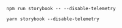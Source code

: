 ```shell renderer="common" language="js" packageManager="npm"
npm run storybook -- --disable-telemetry
```

```shell renderer="common" language="js" packageManager="yarn"
yarn storybook --disable-telemetry
```

